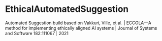 # EthicalAutomatedSuggestion
Automated Suggestion build based on Vakkuri, Ville, et al. | ECCOLA—A method for implementing ethically aligned AI systems | Journal of Systems and Software 182:111067 | 2021
